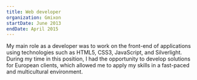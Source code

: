 ```yaml
---
title: Web developer
organization: Gmixon
startDate: June 2013
endDate: April 2015
---
```


My main role as a developer was to work on the front-end of applications using technologies such as HTML5, CSS3, JavaScript, and Silverlight. During my time in this position, I had the opportunity to develop solutions for European clients, which allowed me to apply my skills in a fast-paced and multicultural environment.
